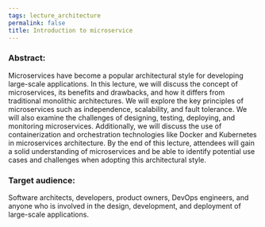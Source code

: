 ```yaml
---
tags: lecture_architecture
permalink: false
title: Introduction to microservice
---
```


### Abstract:

Microservices have become a popular architectural style for developing large-scale applications. In this lecture, we will discuss the concept of microservices, its benefits and drawbacks, and how it differs from traditional monolithic architectures. We will explore the key principles of microservices such as independence, scalability, and fault tolerance. We will also examine the challenges of designing, testing, deploying, and monitoring microservices. Additionally, we will discuss the use of containerization and orchestration technologies like Docker and Kubernetes in microservices architecture. By the end of this lecture, attendees will gain a solid understanding of microservices and be able to identify potential use cases and challenges when adopting this architectural style.

### Target audience:

Software architects, developers, product owners, DevOps engineers, and anyone who is involved in the design, development, and deployment of large-scale applications.